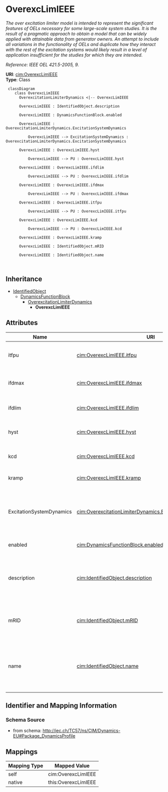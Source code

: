 # OverexcLimIEEE


_The over excitation limiter model is intended to represent the significant features of OELs necessary for some large-scale system studies. It is the result of a pragmatic approach to obtain a model that can be widely applied with attainable data from generator owners. An attempt to include all variations in the functionality of OELs and duplicate how they interact with the rest of the excitation systems would likely result in a level of application insufficient for the studies for which they are intended._

_Reference: IEEE OEL 421.5-2005, 9._





**URI**: [cim:OverexcLimIEEE](http://iec.ch/TC57/CIM100#OverexcLimIEEE)<br />
**Type**: Class




```mermaid
 classDiagram
    class OverexcLimIEEE
      OverexcitationLimiterDynamics <|-- OverexcLimIEEE
      
      OverexcLimIEEE : IdentifiedObject.description
        
      OverexcLimIEEE : DynamicsFunctionBlock.enabled
        
      OverexcLimIEEE : OverexcitationLimiterDynamics.ExcitationSystemDynamics
        
          OverexcLimIEEE --> ExcitationSystemDynamics : OverexcitationLimiterDynamics.ExcitationSystemDynamics
        
      OverexcLimIEEE : OverexcLimIEEE.hyst
        
          OverexcLimIEEE --> PU : OverexcLimIEEE.hyst
        
      OverexcLimIEEE : OverexcLimIEEE.ifdlim
        
          OverexcLimIEEE --> PU : OverexcLimIEEE.ifdlim
        
      OverexcLimIEEE : OverexcLimIEEE.ifdmax
        
          OverexcLimIEEE --> PU : OverexcLimIEEE.ifdmax
        
      OverexcLimIEEE : OverexcLimIEEE.itfpu
        
          OverexcLimIEEE --> PU : OverexcLimIEEE.itfpu
        
      OverexcLimIEEE : OverexcLimIEEE.kcd
        
          OverexcLimIEEE --> PU : OverexcLimIEEE.kcd
        
      OverexcLimIEEE : OverexcLimIEEE.kramp
        
      OverexcLimIEEE : IdentifiedObject.mRID
        
      OverexcLimIEEE : IdentifiedObject.name
        
      
```





## Inheritance
* [IdentifiedObject](IdentifiedObject.md)
    * [DynamicsFunctionBlock](DynamicsFunctionBlock.md)
        * [OverexcitationLimiterDynamics](OverexcitationLimiterDynamics.md)
            * **OverexcLimIEEE**



## Attributes


| Name | URI | Cardinality and Range | Description | Inheritance |
| ---  | --- | --- | --- | --- |
| itfpu | [cim:OverexcLimIEEE.itfpu](http://iec.ch/TC57/CIM100#OverexcLimIEEE.itfpu) | 1..1 <br />  [PU](PU.md)  | OEL timed field current limiter pickup level (<i>I</i><i><sub>TFPU</sub></i>) | direct |
| ifdmax | [cim:OverexcLimIEEE.ifdmax](http://iec.ch/TC57/CIM100#OverexcLimIEEE.ifdmax) | 1..1 <br />  [PU](PU.md)  | OEL instantaneous field current limit (<i>I</i><i><sub>FDMAX</sub></i>) | direct |
| ifdlim | [cim:OverexcLimIEEE.ifdlim](http://iec.ch/TC57/CIM100#OverexcLimIEEE.ifdlim) | 1..1 <br />  [PU](PU.md)  | OEL timed field current limit (<i>I</i><i><sub>FDLIM</sub></i>) | direct |
| hyst | [cim:OverexcLimIEEE.hyst](http://iec.ch/TC57/CIM100#OverexcLimIEEE.hyst) | 1..1 <br />  [PU](PU.md)  | OEL pickup/drop-out hysteresis (<i>HYST</i>) | direct |
| kcd | [cim:OverexcLimIEEE.kcd](http://iec.ch/TC57/CIM100#OverexcLimIEEE.kcd) | 1..1 <br />  [PU](PU.md)  | OEL cooldown gain (<i>K</i><i><sub>CD</sub></i>) | direct |
| kramp | [cim:OverexcLimIEEE.kramp](http://iec.ch/TC57/CIM100#OverexcLimIEEE.kramp) | 1..1 <br />  float  | OEL ramped limit rate (<i>K</i><i><sub>RAMP</sub></i>) | direct |
| ExcitationSystemDynamics | [cim:OverexcitationLimiterDynamics.ExcitationSystemDynamics](http://iec.ch/TC57/CIM100#OverexcitationLimiterDynamics.ExcitationSystemDynamics) | 1..1 <br />  [ExcitationSystemDynamics](ExcitationSystemDynamics.md)  | Excitation system model with which this overexcitation limiter model is assoc... | [OverexcitationLimiterDynamics](OverexcitationLimiterDynamics.md) |
| enabled | [cim:DynamicsFunctionBlock.enabled](http://iec.ch/TC57/CIM100#DynamicsFunctionBlock.enabled) | 1..1 <br />  boolean  | Function block used indicator | [DynamicsFunctionBlock](DynamicsFunctionBlock.md) |
| description | [cim:IdentifiedObject.description](http://iec.ch/TC57/CIM100#IdentifiedObject.description) | 0..1 <br />  string  | The description is a free human readable text describing or naming the object | [IdentifiedObject](IdentifiedObject.md) |
| mRID | [cim:IdentifiedObject.mRID](http://iec.ch/TC57/CIM100#IdentifiedObject.mRID) | 1..1 <br />  string  | Master resource identifier issued by a model authority | [IdentifiedObject](IdentifiedObject.md) |
| name | [cim:IdentifiedObject.name](http://iec.ch/TC57/CIM100#IdentifiedObject.name) | 0..1 <br />  string  | The name is any free human readable and possibly non unique text naming the o... | [IdentifiedObject](IdentifiedObject.md) |









## Identifier and Mapping Information







### Schema Source


* from schema: http://iec.ch/TC57/ns/CIM/Dynamics-EU#Package_DynamicsProfile





## Mappings

| Mapping Type | Mapped Value |
| ---  | ---  |
| self | cim:OverexcLimIEEE |
| native | this:OverexcLimIEEE |




